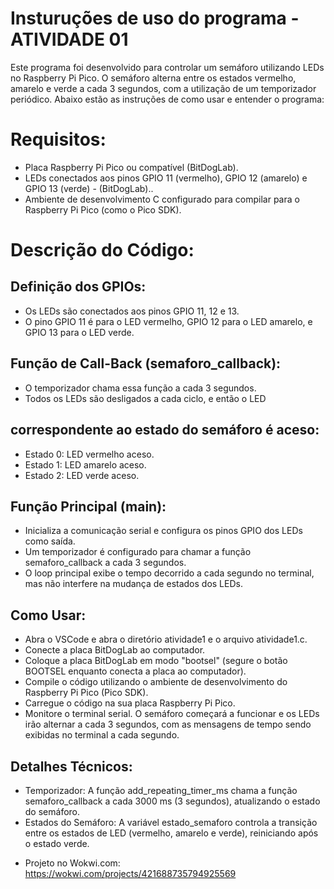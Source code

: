 # Insturuções de uso do programa - ATIVIDADE 01

Este programa foi desenvolvido para controlar um semáforo utilizando LEDs no Raspberry Pi Pico. O semáforo alterna entre os estados vermelho, amarelo e verde a cada 3 segundos, com a utilização de um temporizador periódico. Abaixo estão as instruções de como usar e entender o programa:

# Requisitos:
- Placa Raspberry Pi Pico ou compatível (BitDogLab).
- LEDs conectados aos pinos GPIO 11 (vermelho), GPIO 12 (amarelo) e GPIO 13 (verde) - (BitDogLab)..
- Ambiente de desenvolvimento C configurado para compilar para o Raspberry Pi Pico (como o Pico SDK).

# Descrição do Código:

## Definição dos GPIOs:
- Os LEDs são conectados aos pinos GPIO 11, 12 e 13.
- O pino GPIO 11 é para o LED vermelho, GPIO 12 para o LED amarelo, e GPIO 13 para o LED verde.

## Função de Call-Back (semaforo_callback):
- O temporizador chama essa função a cada 3 segundos.
- Todos os LEDs são desligados a cada ciclo, e então o LED 

## correspondente ao estado do semáforo é aceso:
- Estado 0: LED vermelho aceso.
- Estado 1: LED amarelo aceso.
- Estado 2: LED verde aceso.

## Função Principal (main):
- Inicializa a comunicação serial e configura os pinos GPIO dos LEDs como saída.
- Um temporizador é configurado para chamar a função semaforo_callback a cada 3 segundos.
- O loop principal exibe o tempo decorrido a cada segundo no terminal, mas não interfere na mudança de estados dos LEDs.

## Como Usar:
- Abra o VSCode e abra o diretório atividade1 e o arquivo atividade1.c.
- Conecte a placa BitDogLab ao computador.
- Coloque a placa BitDogLab em modo "bootsel" (segure o botão BOOTSEL enquanto conecta a placa ao computador).
- Compile o código utilizando o ambiente de desenvolvimento do Raspberry Pi Pico (Pico SDK).
- Carregue o código na sua placa Raspberry Pi Pico.
- Monitore o terminal serial. O semáforo começará a funcionar e os LEDs irão alternar a cada 3 segundos, com as mensagens de tempo sendo exibidas no terminal a cada segundo.

## Detalhes Técnicos:
- Temporizador: A função add_repeating_timer_ms chama a função semaforo_callback a cada 3000 ms (3 segundos), atualizando o estado do semáforo.
- Estados do Semáforo: A variável estado_semaforo controla a transição entre os estados de LED (vermelho, amarelo e verde), reiniciando após o estado verde.

* Projeto no Wokwi.com: https://wokwi.com/projects/421688735794925569